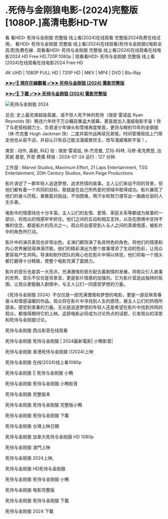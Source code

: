 # .死侍与金刚狼电影-(2024)完整版[1080P.]高清电影HD-TW
看 看HD▷ 死侍与金刚狼 完整版 线上看[2024]在线观看 完整版2024免费在线试用。 看HD▷ 死侍与金刚狼 完整版 线上看[2024]在线观看(死侍与金刚狼)[电影全高清]免費在線 . 观看看HD▷ 死侍与金刚狼 完整版 线上看[2024]在线观看在线电影2024 HD Free HD.720P.1080p | 观看看HD▷ 死侍与金刚狼 完整版 线上看[2024]在线观看在线电影2024 Free HD

4K UHD | 1080P FULL HD | 720P HD | MKV | MP4 | DVD | Blu-Ray

**[➤➤✅📱 現在在線觀看 ✅➤➤ 死侍与金刚狼 (2024) 電影完整版](https://t.co/iztTwWZ3Oi)**

**[➤➤✅📱 下載 ✅➤➤ 死侍与金刚狼 (2024) 電影完整版](https://t.co/iztTwWZ3Oi)**

![死侍与金刚狼 2024](https://image.tmdb.org/t/p/w780/iO69OXljOqztjAenCE6dKtnIEZt.jpg)

总览:
史上最另类超级英雄、语不惊人死不休的死侍（瑞安·雷诺兹 Ryan Reynolds 饰）睽违六年终于万众瞩目重返大银幕，更首度加入漫威电影宇宙！除了与老搭档钢力士、负音波少年弹头和雪绪再度聚首，更将与睽别15年的金钢狼（休·杰克曼 Hugh Jackman 饰）二度并肩作战再续兄弟情，时间管理局找上门带走他也从容不迫，并自认只有自己能当漫威救世主，改写漫威电影宇宙！。

类型      : 动作, 喜剧, 科幻
投      : 瑞安·雷诺兹, 休·杰克曼, 艾玛-科林, 马修·麦克费登, 达芙妮·基恩, 乔恩·费儒
释放    : 2024-07-24
运行 : 127 分钟.

工作室 : Marvel Studios, Maximum Effort, 21 Laps Entertainment, TSG Entertainment, 20th Century Studios, Kevin Feige Productions 

影片讲述了一群年轻人追逐梦想、追求热情的故事。主人公们来自不同的背景，但他们都有着一个共同的目标，那就是在自己所热爱的领域中取得成功。影片展现了他们的奋斗历程，勇敢面对挑战，不怕困难，用汗水和努力谱写出一曲曲壮丽的人生乐章。


电影中的情感线也十分丰富。主人公们的友情、爱情、家庭关系等都成为故事的一部分，将观众的情感牢牢抓住。他们之间的互动和相互支持，以及在困境中坚持不懈的信念，都是影片的亮点之一。观众将会感受到人与人之间的真挚情感，被影片中的角色所打动。


影片中的演员表现也非常出色。主演们都饰演了各具特色的角色，将他们的情感和内心世界展现得淋漓尽致。他们的精彩演出为整个故事增添了生动的色彩，让观众更容易产生共鸣。导演和制作团队的用心也在影片中得以体现，他们将每一个镜头都打磨得十分精致，使整个电影充满了震撼力。


影片的音乐也是其一大亮点。充满激情的音乐配合着剧情的发展，将观众引入故事的世界。音乐不仅仅是背景音，更是影片情感的加强剂。它为影片营造出独特的氛围，让观众更能融入剧情中，与主人公们一同感受梦想的力量。


《死侍与金刚狼 2024》不仅仅是一部充满激情和梦想的电影，更是一部反映青春奋斗和情感温暖的作品。观众将在影片中寻找到人生的感悟，被主人公们的热情所感染，感受到青春的力量。无论是追逐梦想的年轻人还是希望在影片中找到共鸣的观众，都值得期待它的上映。这部电影必将成为讨论热点的话题，引发观众的深思和死侍与金刚狼讨论。

死侍与金刚狼 西瓜影音在线观看

死侍与金刚狼 死侍与金刚狼 | 2024最新電影| 小鴨影音|

死侍与金刚狼 香港死侍与金刚狼 ((2024)上映

死侍与金刚狼 在线(2024)线上看1080p

死侍与金刚狼 || 死侍与金刚狼 小鴨

死侍与金刚狼 死侍与金刚狼 小鴨影音

死侍与金刚狼 完整版本

死侍与金刚狼 死侍与金刚狼 完整版小鴨

死侍与金刚狼 死侍与金刚狼 下載

死侍与金刚狼 台灣上映日期

死侍与金刚狼 加拿大死侍与金刚狼 HD 1080p

死侍与金刚狼 澳門上映

死侍与金刚狼 2024上映,

死侍与金刚狼 HD死侍与金刚狼

死侍与金刚狼 死侍与金刚狼 小鴨

死侍与金刚狼 电影完整版

死侍与金刚狼 死侍与金刚狼 下載

死侍与金刚狼 2024 下載
